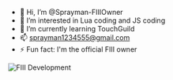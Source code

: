 - 👋 Hi, I’m @Sprayman-FIIIOwner
- 👀 I’m interested in Lua coding and JS coding
- 🌱 I’m currently learning TouchGuild
- 📫 sprayman1234555@gmail.com
- ⚡ Fun fact: I'm the official FIII owner

![FIII Development](https://github.com/user-attachments/assets/eaf05f6d-9773-400d-b5dd-b085b0d592a6)

<!---
Sprayman-FIIIOwner/Sprayman-FIIIOwner is a ✨ special ✨ repository because its `README.md` (this file) appears on your GitHub profile.
You can click the Preview link to take a look at your changes.
--->
